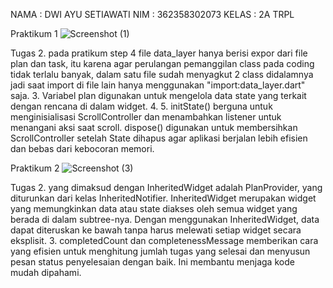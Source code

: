 NAMA : DWI AYU SETIAWATI
NIM : 362358302073
KELAS : 2A TRPL

Praktikum 1
![Screenshot (1)](https://github.com/user-attachments/assets/c3681d49-df36-4074-b522-4fd6450185cb)

Tugas
2. pada pratikum step 4 file data_layer hanya berisi expor dari file plan dan task, itu karena agar perulangan pemanggilan class pada coding tidak terlalu banyak, dalam satu file sudah menyagkut 2 class didalamnya jadi saat import di file lain hanya menggunakan "import:data_layer.dart" saja.
3. Variabel plan digunakan untuk mengelola data state yang terkait dengan rencana di dalam widget.
4.
5. initState() berguna untuk menginisialisasi ScrollController dan menambahkan listener untuk menangani aksi saat scroll.
dispose() digunakan untuk membersihkan ScrollController setelah State dihapus agar aplikasi berjalan lebih efisien dan bebas dari kebocoran memori.

Praktikum 2
![Screenshot (3)](https://github.com/user-attachments/assets/a87ab33a-566c-4608-a191-320fbdd10fd2)

Tugas
2. yang dimaksud dengan InheritedWidget adalah PlanProvider, yang diturunkan dari kelas InheritedNotifier. InheritedWidget merupakan widget yang memungkinkan data atau state diakses oleh semua widget yang berada di dalam subtree-nya. Dengan menggunakan InheritedWidget, data dapat diteruskan ke bawah tanpa harus melewati setiap widget secara eksplisit.
3. completedCount dan completenessMessage memberikan cara yang efisien untuk menghitung jumlah tugas yang selesai dan menyusun pesan status penyelesaian dengan baik. Ini membantu menjaga kode mudah dipahami.
